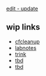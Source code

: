 [edit - update](https://github.com/christrees/wip/edit/main/overview/README.md)

## wip links

- [cfcleanup](../cfcleanup/README.md)
- [labnotes](../labnotes/README.md)
- [trink](../trink/README.md)
- [tbd]()
- [tbd]()
